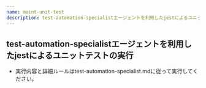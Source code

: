 ```yaml
---
name: maint-unit-test
description: test-automation-specialistエージェントを利用したjestによるユニットテストの実行
---
```


## test-automation-specialistエージェントを利用したjestによるユニットテストの実行

- 実行内容と詳細ルールはtest-automation-specialist.mdに従って実行してください。

